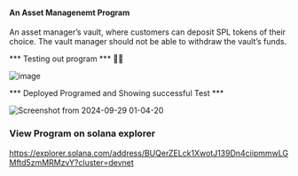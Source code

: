 #### An Asset  Managenemt Program 

An asset manager’s vault, where customers can deposit SPL tokens of their choice. The vault manager should not be able to withdraw the vault’s funds.


*** Testing out program *** 🧪🧪

![image](https://github.com/user-attachments/assets/93b1ae78-9c81-4f6e-ac33-dc7482d66a5b)

*** Deployed Programed and Showing successful Test ***


![Screenshot from 2024-09-29 01-04-20](https://github.com/user-attachments/assets/00667ff6-8fa3-45de-b479-63e97f32d4d9)

### View Program on solana explorer 

https://explorer.solana.com/address/BUQerZELck1XwotJ139Dn4ciipmmwLGMftd5zmMRMzvY?cluster=devnet
